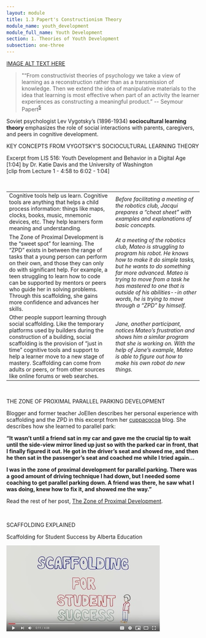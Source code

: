 ```yaml
---
layout: module
title: 1.3 Papert's Constructionism Theory
module_name: youth_development
module_full_name: Youth Development
section: 1. Theories of Youth Development
subsection: one-three
---
```



[IMAGE ALT TEXT HERE](https://img.youtube.com/vi/CTR_snb-0nQ/0.jpg)

>"“From constructivist theories of psychology we take a view of learning as a reconstruction rather than as a transmission of knowledge. Then we extend the idea of manipulative materials to the idea that learning is most effective when part of an activity the learner experiences as constructing a meaningful product.” -- Seymour Papert<sup>[5](#fn5)</sup> 

Soviet psychologist Lev Vygotsky’s (1896-1934) **sociocultural learning theory** emphasizes the role of social interactions with parents, caregivers, and peers in cognitive development.

<div class="explanatory">  
  <p><span class="box-title">KEY CONCEPTS FROM VYGOTSKY’S SOCIOCULTURAL LEARNING THEORY</span></p> 
<p>Excerpt from LIS 516: Youth Development and Behavior in a Digital Age [1:04] by Dr. Katie Davis and the University of Washington 
  <br>
[clip from Lecture 1 - 4:58 to 6:02 - 1:04]

</p> 
  </div>
<br>

<table> 
  <tr><td>Cognitive tools help us learn. Cognitive tools are anything that helps a child process information: things like maps, clocks, books, music, mnemonic devices, etc. They help learners form meaning and understanding.</td><td><i>Before facilitating a meeting of the robotics club, Jacqui prepares a “cheat sheet” with examples and explanations of basic concepts. </i></td></tr> 

  <tr><td>The Zone of Proximal Development is the “sweet spot” for learning. The “ZPD” exists in between the range of tasks that a young person can perform on their own, and those they can only do with significant help. For example, a teen struggling to learn how to code can be supported by mentors or peers who guide her in solving problems. Through this scaffolding, she gains more confidence and advances her skills.</td><td><i>At a meeting of the robotics club, Mateo is struggling to program his robot. He knows how to make it do simple tasks, but he wants to do something far more advanced. Mateo is trying to move from a task he has mastered to one that is outside of his abilities--in other words, he is trying to move through a “ZPD” by himself. </i></td></tr> 

  <tr><td>Other people support learning through social scaffolding. Like the temporary platforms used by builders during the construction of a building, social scaffolding is the provision of “just in time” cognitive tools and support to help a learner move to a new stage of mastery. Scaffolding can come from adults or peers, or from other sources like online forums or web searches.</td><td><i>Jane, another participant, notices Mateo’s frustration and shows him a similar program that she is working on. With the help of Jane’s example, Mateo is able to figure out how to make his own robot do new things. </i></td></tr> 
</table>
<br>
<div class="case_study_box">  

<p><span class="box-title">THE ZONE OF PROXIMAL PARALLEL PARKING DEVELOPMENT</span></p> 

<p>Blogger and former teacher JoEllen describes her personal experience with scaffolding and the ZPD in this excerpt from her <a href="http://www.cuppacocoa.com/">cuppacocoa</a> blog. She describes how she learned to parallel park:  

<b>“It wasn’t until a friend sat in my car and gave me the crucial tip to wait until the side-view mirror lined up just so with the parked car in front, that I finally figured it out. He got in the driver’s seat and showed me, and then he then sat in the passenger’s seat and coached me while I tried again... <br>

I was in the zone of proximal development for parallel parking. There was a good amount of driving technique I had down, but I needed some coaching to get parallel parking down. A friend was there, he saw what I was doing, knew how to fix it, and showed me the way.”</b><br>

Read the rest of her post, <a href="http://www.cuppacocoa.com/the-zone-of-proximal-development/">The Zone of Proximal Development</a>.</p>  
</div> 
<br>

<div class="explanatory">  
  <p><span class="box-title">SCAFFOLDING EXPLAINED</span></p> 
  <p>Scaffolding for Student Success by Alberta Education</p>
  <p><span><a href="https://youtu.be/CTR_snb-0nQ” target="_blank"><img src="https://github.com/ConnectedLib/Connected-Learning-Modules/blob/master/images/youth_dev_1.2.jpg"/></a></span>
</p> 
</div>
<br>
